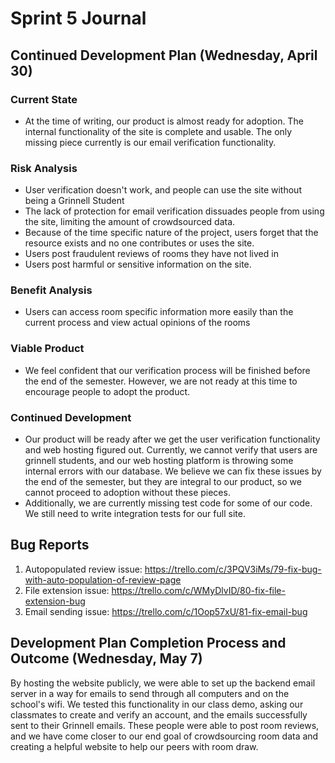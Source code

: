 # Sprint 5 Journal
## Continued Development Plan (Wednesday, April 30)
### Current State
- At the time of writing, our product is almost ready for adoption. The internal functionality of the site is complete and usable. The only missing piece currently is our email verification functionality. 

### Risk Analysis
- User verification doesn't work, and people can use the site without being a Grinnell Student
- The lack of protection for email verification dissuades people from using the site, limiting the amount of crowdsourced data.
- Because of the time specific nature of the project, users forget that the resource exists and no one contributes or uses the site.
- Users post fraudulent reviews of rooms they have not lived in
- Users post harmful or sensitive information on the site.
 
### Benefit Analysis
- Users can access room specific information more easily than the current process and view actual opinions of the rooms

### Viable Product
- We feel confident that our verification process will be finished before the end of the semester. However, we are not ready at this time to encourage people to adopt the product.

### Continued Development
- Our product will be ready after we get the user verification functionality and web hosting figured out. Currently, we cannot verify that users are grinnell students, and our web hosting platform is throwing some internal errors with our database. We believe we can fix these issues by the end of the semester, but they are integral to our product, so we cannot proceed to adoption without these pieces.
- Additionally, we are currently missing test code for some of our code. We still need to write integration tests for our full site.

## Bug Reports
1. Autopopulated review issue: https://trello.com/c/3PQV3iMs/79-fix-bug-with-auto-population-of-review-page
2. File extension issue: https://trello.com/c/WMyDlvID/80-fix-file-extension-bug
3. Email sending issue: https://trello.com/c/1Oop57xU/81-fix-email-bug

## Development Plan Completion Process and Outcome (Wednesday, May 7)
By hosting the website publicly, we were able to set up the backend email server in a way for emails to send through all
computers and on the school's wifi. We tested this functionality in our class demo, asking our classmates to create
and verify an account, and the emails successfully sent to their Grinnell emails. These people were able to post
room reviews, and we have come closer to our end goal of crowdsourcing room data and creating a helpful website to help our
peers with room draw. 



